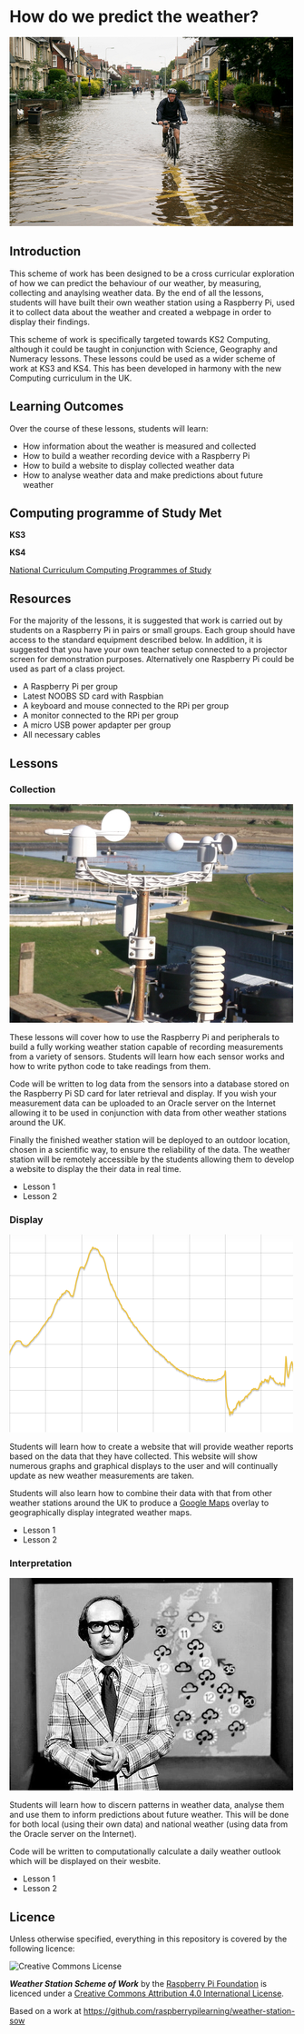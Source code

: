 # How do we predict the weather?

![](images/flooding.png)

## Introduction
This scheme of work has been designed to be a cross curricular exploration of how we can predict the behaviour of our weather, by measuring, collecting and anaylsing weather data. By the end of all the lessons, students will have built their own weather station using a Raspberry Pi, used it to collect data about the weather and created a webpage in order to display their findings. 

This scheme of work is specifically targeted towards KS2 Computing, although it could be taught in conjunction with Science, Geography and Numeracy lessons. These lessons could be used as a wider scheme of work at KS3 and KS4. This has been developed in harmony with the new Computing curriculum in the UK.

## Learning Outcomes
Over the course of these lessons, students will learn:
- How information about the weather is measured and collected
- How to build a weather recording device with a Raspberry Pi
- How to build a website to display collected weather data
- How to analyse weather data and make predictions about future weather

## Computing programme of Study Met 

**KS3**

**KS4**

[National Curriculum Computing Programmes of Study](https://www.gov.uk/government/publications/national-curriculum-in-england-computing-programmes-of-study/national-curriculum-in-england-computing-programmes-of-study#key-stage-3)

## Resources
For the majority of the lessons, it is suggested that work is carried out by students on a Raspberry Pi in pairs or small groups. Each group should have access to the standard equipment described below. In addition, it is suggested that you have your own teacher setup connected to a projector screen for demonstration purposes. Alternatively one Raspberry Pi could be used as part of a class project.

- A Raspberry Pi per group
- Latest NOOBS SD card with Raspbian
- A keyboard and mouse connected to the RPi per group
- A monitor connected to the RPi per group
- A micro USB power apdapter per group
- All necessary cables

## Lessons

### Collection

![](images/weather_station.jpg)

These lessons will cover how to use the Raspberry Pi and peripherals to build a fully working weather station capable of recording measurements from a variety of sensors. Students will learn how each sensor works and how to write python code to take readings from them.

Code will be written to log data from the sensors into a database stored on the Raspberry Pi SD card for later retrieval and display. If you wish your measurement data can be uploaded to an Oracle server on the Internet allowing it to be used in conjunction with data from other weather stations around the UK.

Finally the finished weather station will be deployed to an outdoor location, chosen in a scientific way, to ensure the reliability of the data. The weather station will be remotely accessible by the students allowing them to develop a website to display the their data in real time.

- Lesson 1
- Lesson 2

### Display

![](images/flot.png)

Students will learn how to create a website that will provide weather reports based on the data that they have collected. This website will show numerous graphs and graphical displays to the user and will continually update as new weather measurements are taken.

Students will also learn how to combine their data with that from other weather stations around the UK to produce a [Google Maps](https://maps.google.co.uk/) overlay to geographically display integrated weather maps.

- Lesson 1
- Lesson 2

### Interpretation

![](images/michael_fish.png)

Students will learn how to discern patterns in weather data, analyse them and use them to inform predictions about future weather. This will be done for both local (using their own data) and national weather (using data from the Oracle server on the Internet).

Code will be written to computationally calculate a daily weather outlook which will be displayed on their wesbite.

- Lesson 1
- Lesson 2

## Licence

Unless otherwise specified, everything in this repository is covered by the following licence:

![Creative Commons License](http://i.creativecommons.org/l/by-sa/4.0/88x31.png)

***Weather Station Scheme of Work*** by the [Raspberry Pi Foundation](http://raspberrypi.org) is licenced under a [Creative Commons Attribution 4.0 International License](http://creativecommons.org/licenses/by-sa/4.0/).

Based on a work at https://github.com/raspberrypilearning/weather-station-sow
